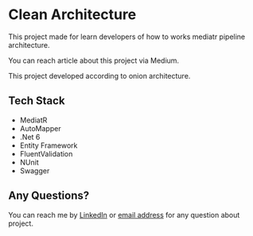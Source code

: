 # Clean Architecture

This project made for learn developers of how to works mediatr pipeline architecture.

You can reach article about this project via Medium.

This project developed according to onion architecture.

## Tech Stack

- MediatR
- AutoMapper
- .Net 6
- Entity Framework
- FluentValidation
- NUnit
- Swagger

## Any Questions?

You can reach me by [LinkedIn](https://linkedin.com/in/abdullah-ozturk) or [email address](mailto:oabdullahozturk@yandex.com.tr) for any question about project.

